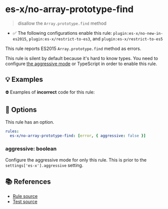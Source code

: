 # es-x/no-array-prototype-find
> disallow the `Array.prototype.find` method

- ✅ The following configurations enable this rule: `plugin:es-x/no-new-in-es2015`, `plugin:es-x/restrict-to-es3`, and `plugin:es-x/restrict-to-es5`

This rule reports ES2015 `Array.prototype.find` method as errors.

This rule is silent by default because it's hard to know types. You need to configure [the aggressive mode](../#the-aggressive-mode) or TypeScript in order to enable this rule.

## 💡 Examples

⛔ Examples of **incorrect** code for this rule:

<eslint-playground type="bad" code="/*eslint es-x/no-array-prototype-find: [error, { aggressive: true }] */
foo.find(e =&gt; e !== 0)
" />

## 🔧 Options

This rule has an option.

```yml
rules:
  es-x/no-array-prototype-find: [error, { aggressive: false }]
```

### aggressive: boolean

Configure the aggressive mode for only this rule.
This is prior to the `settings['es-x'].aggressive` setting.

## 📚 References

- [Rule source](https://github.com/ota-meshi/eslint-plugin-es-x/blob/master/lib/rules/no-array-prototype-find.js)
- [Test source](https://github.com/ota-meshi/eslint-plugin-es-x/blob/master/tests/lib/rules/no-array-prototype-find.js)
